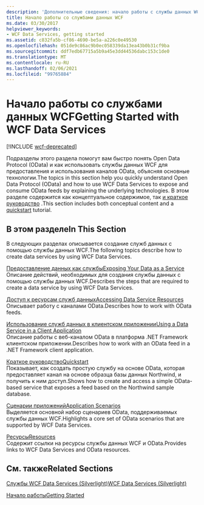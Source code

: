 ```yaml
---
description: 'Дополнительные сведения: начало работы с службы данных WCF'
title: Начало работы со службами данных WCF
ms.date: 03/30/2017
helpviewer_keywords:
- WCF Data Services, getting started
ms.assetid: c832fa5b-cf86-4690-be5a-a226c0e49530
ms.openlocfilehash: 051de9c86ac9b0ec058339da13ea43b0b31cf9ba
ms.sourcegitcommit: ddf7edb67715a5b9a45e3dd44536dabc153c1de0
ms.translationtype: MT
ms.contentlocale: ru-RU
ms.lasthandoff: 02/06/2021
ms.locfileid: "99765884"
---
```

# <a name="getting-started-with-wcf-data-services"></a><span data-ttu-id="17ef8-103">Начало работы со службами данных WCF</span><span class="sxs-lookup"><span data-stu-id="17ef8-103">Getting Started with WCF Data Services</span></span>

[!INCLUDE [wcf-deprecated](~/includes/wcf-deprecated.md)]

<span data-ttu-id="17ef8-104">Подразделы этого раздела помогут вам быстро понять Open Data Protocol (OData) и как использовать службы данных WCF для предоставления и использования каналов OData, объясняя основные технологии.</span><span class="sxs-lookup"><span data-stu-id="17ef8-104">The topics in this section help you quickly understand Open Data Protocol (OData) and how to use WCF Data Services to expose and consume OData feeds by explaining the underlying technologies.</span></span> <span data-ttu-id="17ef8-105">В этом разделе содержится как концептуальное содержимое, так [и краткое руководство](quickstart-wcf-data-services.md) .</span><span class="sxs-lookup"><span data-stu-id="17ef8-105">This section includes both conceptual content and a [quickstart](quickstart-wcf-data-services.md) tutorial.</span></span>  
  
## <a name="in-this-section"></a><span data-ttu-id="17ef8-106">В этом разделе</span><span class="sxs-lookup"><span data-stu-id="17ef8-106">In This Section</span></span>  

 <span data-ttu-id="17ef8-107">В следующих разделах описывается создание служб данных с помощью службы данных WCF.</span><span class="sxs-lookup"><span data-stu-id="17ef8-107">The following topics describe how to create data services by using WCF Data Services.</span></span>  
  
 [<span data-ttu-id="17ef8-108">Предоставление данных как службы</span><span class="sxs-lookup"><span data-stu-id="17ef8-108">Exposing Your Data as a Service</span></span>](exposing-your-data-as-a-service-wcf-data-services.md)  
 <span data-ttu-id="17ef8-109">Описание действий, необходимых для создания службы данных с помощью службы данных WCF.</span><span class="sxs-lookup"><span data-stu-id="17ef8-109">Describes the steps that are required to create a data service by using WCF Data Services.</span></span>  
  
 [<span data-ttu-id="17ef8-110">Доступ к ресурсам служб данных</span><span class="sxs-lookup"><span data-stu-id="17ef8-110">Accessing Data Service Resources</span></span>](accessing-data-service-resources-wcf-data-services.md)  
 <span data-ttu-id="17ef8-111">Описывает работу с каналами OData.</span><span class="sxs-lookup"><span data-stu-id="17ef8-111">Describes how to work with OData feeds.</span></span>  
  
 [<span data-ttu-id="17ef8-112">Использование служб данных в клиентском приложении</span><span class="sxs-lookup"><span data-stu-id="17ef8-112">Using a Data Service in a Client Application</span></span>](using-a-data-service-in-a-client-application-wcf-data-services.md)  
 <span data-ttu-id="17ef8-113">Описание работы с веб-каналом OData в платформа .NET Framework клиентском приложении.</span><span class="sxs-lookup"><span data-stu-id="17ef8-113">Describes how to work with an OData feed in a .NET Framework client application.</span></span>  
  
 [<span data-ttu-id="17ef8-114">Краткое руководство</span><span class="sxs-lookup"><span data-stu-id="17ef8-114">Quickstart</span></span>](quickstart-wcf-data-services.md)  
 <span data-ttu-id="17ef8-115">Показывает, как создать простую службу на основе OData, которая предоставляет канал на основе образца базы данных Northwind, и получить к ним доступ.</span><span class="sxs-lookup"><span data-stu-id="17ef8-115">Shows how to create and access a simple OData-based service that exposes a feed based on the Northwind sample database.</span></span>  
  
 [<span data-ttu-id="17ef8-116">Сценарии приложений</span><span class="sxs-lookup"><span data-stu-id="17ef8-116">Application Scenarios</span></span>](application-scenarios-wcf-data-services.md)  
 <span data-ttu-id="17ef8-117">Выделяется основной набор сценариев OData, поддерживаемых службы данных WCF.</span><span class="sxs-lookup"><span data-stu-id="17ef8-117">Highlights a core set of OData scenarios that are supported by WCF Data Services.</span></span>  
  
 [<span data-ttu-id="17ef8-118">Ресурсы</span><span class="sxs-lookup"><span data-stu-id="17ef8-118">Resources</span></span>](wcf-data-services-resources.md)  
 <span data-ttu-id="17ef8-119">Содержит ссылки на ресурсы службы данных WCF и OData.</span><span class="sxs-lookup"><span data-stu-id="17ef8-119">Provides links to WCF Data Services and OData resources.</span></span>  
  
## <a name="related-sections"></a><span data-ttu-id="17ef8-120">См. также</span><span class="sxs-lookup"><span data-stu-id="17ef8-120">Related Sections</span></span>  

 <span data-ttu-id="17ef8-121">[Службы WCF Data Services (Silverlight)](/previous-versions/windows/silverlight/dotnet-windows-silverlight/cc838234(v=vs.95))</span><span class="sxs-lookup"><span data-stu-id="17ef8-121">[WCF Data Services (Silverlight)](/previous-versions/windows/silverlight/dotnet-windows-silverlight/cc838234(v=vs.95))</span></span>  
  
 [<span data-ttu-id="17ef8-122">Начало работы</span><span class="sxs-lookup"><span data-stu-id="17ef8-122">Getting Started</span></span>](../adonet/ef/getting-started.md)
